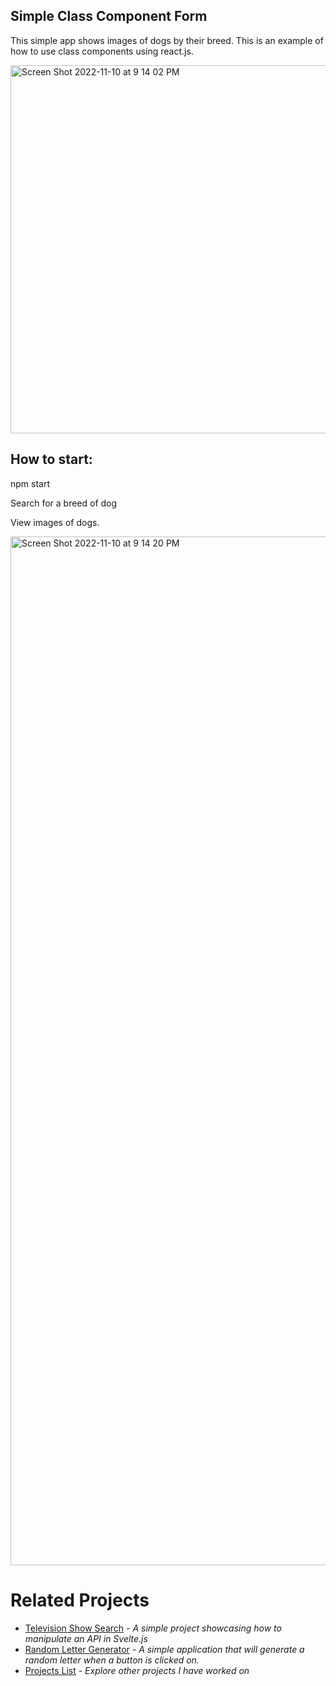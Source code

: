 ## Simple Class Component Form

This simple app shows images of dogs by their breed. This is an example of how to use class components using react.js. 

<img width="589" alt="Screen Shot 2022-11-10 at 9 14 02 PM" src="https://user-images.githubusercontent.com/104395322/201247542-168f0f7f-3db5-4081-90ac-5a619cea62cb.png">

## How to start:
npm start

Search for a breed of dog
 
 View images of dogs.
 
 <img width="1646" alt="Screen Shot 2022-11-10 at 9 14 20 PM" src="https://user-images.githubusercontent.com/104395322/201247581-d66abd60-7a78-4c8c-8226-2aee4bd3016c.png">

# Related Projects
-  [Television Show Search](https://github.com/TylrPopcorn/Television-Show-Search) - *A simple project showcasing how to manipulate an API in Svelte.js*
-  [Random Letter Generator](https://github.com/TylrPopcorn/Random-Letter-Generator) - *A simple application that will generate a random letter when a button is clicked on.*
-  [Projects List](https://github.com/TylrPopcorn/Projects-List) - *Explore other projects I have worked on*
